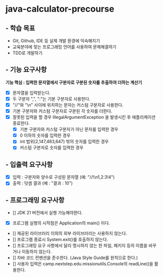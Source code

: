 # java-calculator-precourse

## - 학습 목표
- Git, Github, IDE 등 실제 개발 환경에 익숙해지기  
- 교육분야에 맞는 프로그래밍 언어를 사용하여 문제해결하기  
- TDD로 개발하기

## - 기능 요구사항  
**기능 핵심 : 입력한 문자열에서 구분자로 구분된 숫자를 추출하여 더하는 계산기**  
- [x] 문자열을 입력받는다.
- [x] 두 구분자 ",", ":"는 기본 구분자로 사용한다.
- [x] "//"와 "\n" 사이에 위치하는 문자는 커스텀 구분자로 사용한다.
- [x] 기본 구분자와 커스텀 구분자로 구분된 각 숫자를 더한다.
- [x] 잘못된 입력을 할 경우 IllegalArgumentException 을 발생시킨 후 애플리케이션 종료한다.
    - [x] 기본 구분자와 커스텀 구분자가 아닌 문자를 입력한 경우
    - [x] 0 이하의 숫자를 입력한 경우
    - [x] int 범위(2,147,483,647) 밖의 숫자를 입력한 경우
    - [x] 커스텀 구분자로 숫자를 입력한 경우

## - 입출력 요구사항
- [x] 입력 : 구분자와 양수로 구성된 문자열 (예: "//!\n1,2:3!4")
- [x] 출력 : 덧셈 결과 (예 : "결과 : 10")

## - 프로그래밍 요구사항
- [] JDK 21 버전에서 실행 가능해야한다.
- [x] 프로그램 실행의 시작점은 Application의 main() 이다.
- [] 제공된 라이브러리 이외의 외부 라이브러리는 사용하지 않는다.
- [] 프로그램 종료시 System.exit()를 호출하지 않는다.
- [] 프로그래밍 요구 사항에서 달리 명시하지 않는 한 파일, 패키지 등의 이름을 바꾸거나 이동하지 않는다.
- [] 자바 코드 컨벤션을 준수한다. (Java Style Guide를 원칙으로 한다.)
- [] 사용자 입력은 camp.nextstep.edu.missionutils.Console의 readLine()을 활용한다.